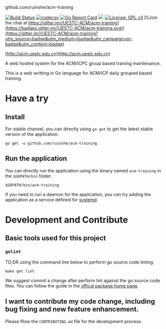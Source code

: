 github.com/ruinshe/acm-training

[![Build Status](https://travis-ci.com/ruinshe/acm-training.svg?branch=master)](https://travis-ci.com/ruinshe/acm-training)
[![codecov](https://codecov.io/gh/ruinshe/acm-training/branch/master/graph/badge.svg)](https://codecov.io/gh/ruinshe/acm-training)
[![Go Report Card](https://goreportcard.com/badge/github.com/ruinshe/acm-training)](https://goreportcard.com/report/github.com/ruinshe/acm-training)
![](https://img.shields.io/badge/version-0.0.9-blue.svg)
[![License: GPL v3](https://img.shields.io/badge/License-GPLv3-blue.svg)](https://www.gnu.org/licenses/gpl-3.0)
[![Join the chat at https://gitter.im//UESTC-ACM/acm-training](https://badges.gitter.im//UESTC-ACM/acm-training.svg)](https://gitter.im//UESTC-ACM/acm-training?utm_source=badge&utm_medium=badge&utm_campaign=pr-badge&utm_content=badge)

[http://acm.uestc.edu.cn](http://acm.uestc.edu.cn)

A web hosted system for the ACM/ICPC group based training maintenance.

This is a web writting in Go language for ACM/ICP daily grouped based training.

# Have a try

## Install

For stable channel, you can directly using `go get` to get the latest stable version of the application.

``` shell
go get -u github.com/ruinshe/acm-training
```

## Run the application

You can directly run the application using the binary named `acm-training` in the `$GOPATH/bin` folder.

``` shell
$GOPATH/bin/acm-training
```

If you need to run a daemon for the application, you can try adding the application as a service defined for [systemd](https://en.wikipedia.org/wiki/Systemd).

# Development and Contribute

## Basic tools used for this project

### `golint`

TD;DR using the command line below to perform go source code linting.

``` shell
make get lint
```

We suggest commit a change after perform lint against the go source code files. You can follow the guide in the [offical package home page](https://github.com/golang/lint).

## I want to contribute my code change, including bug fixing and new feature enhancement.
Please fllow the `CONTRIBUTING.md` file for the development process.
